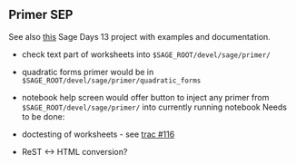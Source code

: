 

## Primer SEP

See also <a href="/days13/projects/sagenewbie">this</a> Sage Days 13 project with examples and documentation.  

* check text part of worksheets into `$SAGE_ROOT/devel/sage/primer/` 
* quadratic forms primer would be in  `$SAGE_ROOT/devel/sage/primer/quadratic_forms` 
* notebook help screen would offer button to inject any primer from `$SAGE_ROOT/devel/sage/primer/` into currently running notebook 
Needs to be done: 

* doctesting of worksheets - see <a class="http" href="http://trac.sagemath.org/sage_trac/ticket/116">trac #116</a> 
* ReST <-> HTML conversion? 